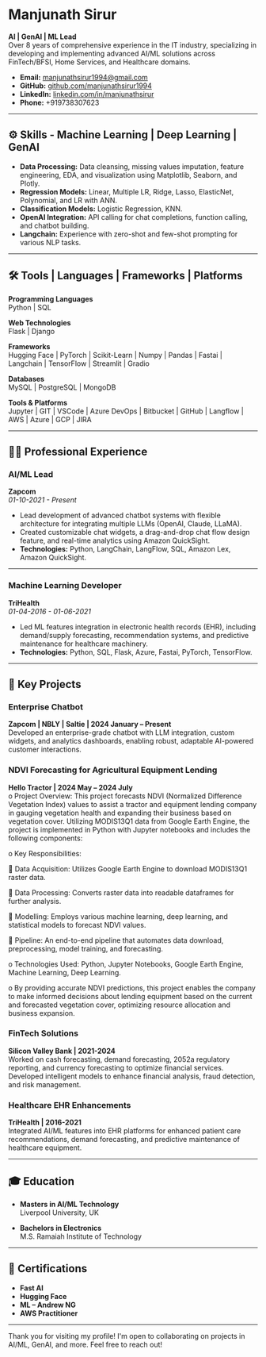 # Manjunath Sirur

**AI | GenAI | ML Lead**  
Over 8 years of comprehensive experience in the IT industry, specializing in developing and implementing advanced AI/ML solutions across FinTech/BFSI, Home Services, and Healthcare domains.

- **Email:** [manjunathsirur1994@gmail.com](mailto:manjunathsirur1994@gmail.com)
- **GitHub:** [github.com/manjunathsirur1994](https://github.com/manjunathsirur1994)
- **LinkedIn:** [linkedin.com/in/manjunathsirur](https://www.linkedin.com/in/manjunathsirur/)
- **Phone:** +919738307623
---

## ⚙️ Skills - Machine Learning | Deep Learning | GenAI  

- **Data Processing:** Data cleansing, missing values imputation, feature engineering, EDA, and visualization using Matplotlib, Seaborn, and Plotly.
- **Regression Models:** Linear, Multiple LR, Ridge, Lasso, ElasticNet, Polynomial, and LR with ANN.
- **Classification Models:** Logistic Regression, KNN.
- **OpenAI Integration:** API calling for chat completions, function calling, and chatbot building.
- **Langchain:** Experience with zero-shot and few-shot prompting for various NLP tasks.

---

## 🛠 Tools | Languages | Frameworks | Platforms

**Programming Languages**  
Python | SQL

**Web Technologies**  
Flask | Django

**Frameworks**  
Hugging Face | PyTorch | Scikit-Learn | Numpy | Pandas | Fastai | Langchain | TensorFlow | Streamlit | Gradio

**Databases**  
MySQL | PostgreSQL | MongoDB

**Tools & Platforms**  
Jupyter | GIT | VSCode | Azure DevOps | Bitbucket | GitHub | Langflow | AWS | Azure | GCP | JIRA

---

## 🧑‍💼 Professional Experience

### AI/ML Lead  
**Zapcom**  
_01-10-2021 - Present_

- Lead development of advanced chatbot systems with flexible architecture for integrating multiple LLMs (OpenAI, Claude, LLaMA).
- Created customizable chat widgets, a drag-and-drop chat flow design feature, and real-time analytics using Amazon QuickSight.
- **Technologies:** Python, LangChain, LangFlow, SQL, Amazon Lex, Amazon QuickSight.

---

### Machine Learning Developer  
**TriHealth**  
_01-04-2016 - 01-06-2021_

- Led ML features integration in electronic health records (EHR), including demand/supply forecasting, recommendation systems, and predictive maintenance for healthcare machinery.
- **Technologies:** Python, SQL, Flask, Azure, Fastai, PyTorch, TensorFlow.

---

## 💼 Key Projects

### Enterprise Chatbot  
**Zapcom | NBLY | Saltie | 2024 January – Present**  
Developed an enterprise-grade chatbot with LLM integration, custom widgets, and analytics dashboards, enabling robust, adaptable AI-powered customer interactions.

### NDVI Forecasting for Agricultural Equipment Lending  
**Hello Tractor | 2024 May – 2024 July**  
o	Project Overview: This project forecasts NDVI (Normalized Difference Vegetation Index) values to assist a tractor and equipment lending company in gauging vegetation health and expanding their business based on vegetation cover. Utilizing MODIS13Q1 data from Google Earth Engine, the project is implemented in Python with Jupyter notebooks and includes the following components:

o	Key Responsibilities: 

  	Data Acquisition: Utilizes Google Earth Engine to download MODIS13Q1 raster data.

  	Data Processing: Converts raster data into readable dataframes for further analysis.

	Modelling: Employs various machine learning, deep learning, and statistical models to forecast NDVI values.

	Pipeline: An end-to-end pipeline that automates data download, preprocessing, model training, and forecasting.

o	Technologies Used: Python, Jupyter Notebooks, Google Earth Engine, Machine Learning, Deep Learning.

o	By providing accurate NDVI predictions, this project enables the company to make informed decisions about lending equipment based on the current and forecasted vegetation cover, optimizing resource allocation and business expansion.


### FinTech Solutions  
**Silicon Valley Bank | 2021-2024**  
Worked on cash forecasting, demand forecasting, 2052a regulatory reporting, and currency forecasting to optimize financial services. Developed intelligent models to enhance financial analysis, fraud detection, and risk management.

### Healthcare EHR Enhancements  
**TriHealth | 2016-2021**  
Integrated AI/ML features into EHR platforms for enhanced patient care recommendations, demand forecasting, and predictive maintenance of healthcare equipment.

---

## 🎓 Education

- **Masters in AI/ML Technology**  
  Liverpool University, UK

- **Bachelors in Electronics**  
  M.S. Ramaiah Institute of Technology

---

## 📜 Certifications

- **Fast AI**  
- **Hugging Face**  
- **ML – Andrew NG**  
- **AWS Practitioner**  

---

Thank you for visiting my profile! I'm open to collaborating on projects in AI/ML, GenAI, and more. Feel free to reach out!
